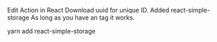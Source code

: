 Edit Action in React
Download uuid for unique ID.
Added react-simple-storage
    As long as you have an <App> tag it works.

yarn add react-simple-storage